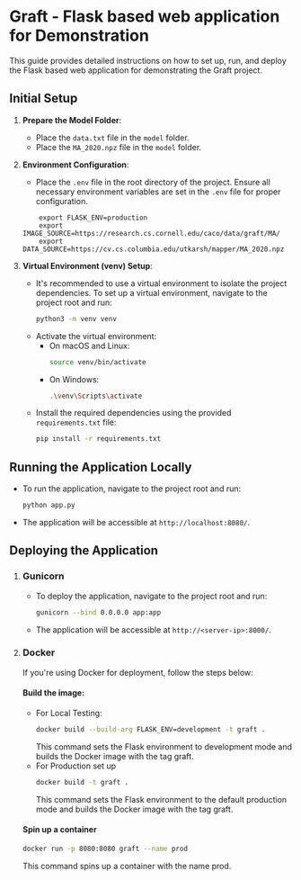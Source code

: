 # Graft - Flask based web application for Demonstration

This guide provides detailed instructions on how to set up, run, and deploy the Flask based web application for demonstrating the Graft project.

## Initial Setup

1. **Prepare the Model Folder**:
   - Place the `data.txt` file in the `model` folder.
   - Place the `MA_2020.npz` file in the `model` folder.

2. **Environment Configuration**:
   - Place the `.env` file in the root directory of the project. Ensure all necessary environment variables are set in the `.env` file for proper configuration.
    ```
        export FLASK_ENV=production
        export IMAGE_SOURCE=https://research.cs.cornell.edu/caco/data/graft/MA/
        export DATA_SOURCE=https://cv.cs.columbia.edu/utkarsh/mapper/MA_2020.npz
    ```

3. **Virtual Environment (venv) Setup**:
   - It's recommended to use a virtual environment to isolate the project dependencies. To set up a virtual environment, navigate to the project root and run:
     ```bash
     python3 -m venv venv
     ```
   - Activate the virtual environment:
     - On macOS and Linux:
       ```bash
       source venv/bin/activate
       ```
     - On Windows:
       ```bash
       .\venv\Scripts\activate
       ```
   - Install the required dependencies using the provided `requirements.txt` file:
     ```bash
     pip install -r requirements.txt
     ```

## Running the Application Locally

- To run the application, navigate to the project root and run:
    ```bash
    python app.py
    ```
- The application will be accessible at `http://localhost:8080/`.

## Deploying the Application

1. ### Gunicorn
   - To deploy the application, navigate to the project root and run:
       ```bash
       gunicorn --bind 0.0.0.0 app:app
       ```
   - The application will be accessible at `http://<server-ip>:8000/`.

2. ### Docker
   If you're using Docker for deployment, follow the steps below:

   #### Build the image:
   - For Local Testing:   
        ```bash
        docker build --build-arg FLASK_ENV=development -t graft .
        ```
        This command sets the Flask environment to development mode and builds the Docker image with the tag graft.
   - For Production set up
        ```bash
        docker build -t graft .
        ```
        This command sets the Flask environment to the default production mode and builds the Docker image with the tag graft.
   #### Spin up a container
      ```bash
      docker run -p 8080:8080 graft --name prod
      ```
      This command spins up a container with the name prod.
